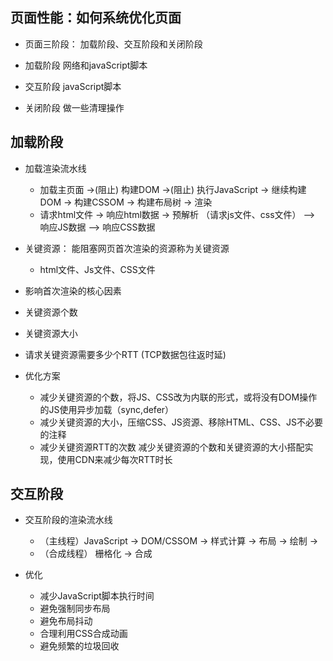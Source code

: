 ## 页面性能：如何系统优化页面
- 页面三阶段： 加载阶段、交互阶段和关闭阶段

- 加载阶段  网络和javaScript脚本
- 交互阶段  javaScript脚本
- 关闭阶段  做一些清理操作

## 加载阶段
- 加载渲染流水线
  - 加载主页面 ->(阻止) 构建DOM ->(阻止) 执行JavaScript -> 继续构建DOM -> 构建CSSOM -> 构建布局树 -> 渲染
  - 请求html文件 -> 响应html数据 -> 预解析 （请求js文件、css文件） --> 响应JS数据 --> 响应CSS数据

- 关键资源： 能阻塞网页首次渲染的资源称为关键资源
  - html文件、Js文件、CSS文件

- 影响首次渲染的核心因素
 - 关键资源个数
 - 关键资源大小
 - 请求关键资源需要多少个RTT (TCP数据包往返时延)

- 优化方案
  - 减少关键资源的个数，将JS、CSS改为内联的形式，或将没有DOM操作的JS使用异步加载（sync,defer）
  - 减少关键资源的大小，压缩CSS、JS资源、移除HTML、CSS、JS不必要的注释
  - 减少关键资源RTT的次数 减少关键资源的个数和关键资源的大小搭配实现，使用CDN来减少每次RTT时长


## 交互阶段
- 交互阶段的渲染流水线
  - （主线程）JavaScript -> DOM/CSSOM -> 样式计算 -> 布局 -> 绘制 ->
  - （合成线程）                                                   栅格化 -> 合成

- 优化
  - 减少JavaScript脚本执行时间
  - 避免强制同步布局
  - 避免布局抖动
  - 合理利用CSS合成动画
  - 避免频繁的垃圾回收